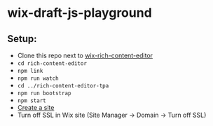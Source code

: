 # wix-draft-js-playground

## Setup:
- Clone this repo next to [wix-rich-content-editor](https://github.com/wix-private/photography/tree/master/rich-content-editor)
- `cd rich-content-editor`
- `npm link`
- `npm run watch`
- `cd ../rich-content-editor-tpa`
- `npm run bootstrap`
- `npm start`
- [Create a site](https://editor.wix.com/html/editor/web/renderer/new?metaSiteId=2f5a38ee-e1bf-4a2d-a169-8e9670dd4cb0&siteId=c54249f0-9878-4464-9dc0-5cc938a097e4&editorSessionId=51CE9E72-1F65-4FC8-9CA6-A15ABFBFD4D6&appDefinitionId=14fdf16b-a90f-8657-1f3a-e7a0a366fa24&openpanel=market)
- Turn off SSL in Wix site (Site Manager -> Domain -> Turn off SSL)
